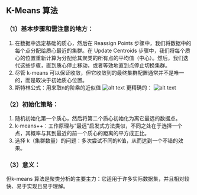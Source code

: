 
## K-Means 算法
### （1）基本步骤和需注意的地方：
1. 在数据中选定基础的质心，然后在 Reassign Points 步骤中，我们将数据中的每个点分配给质心最近的集群。在 Update Centroids 步骤中，我们将每个质心的位置重新计算为分配给其聚类的所有点的平均值（中心）。然后，我们迭代这些步骤，直到质心停止移动，或者等效地直到点停止切换集群。
2. 尽管 k-means 可以保证收敛，但它收敛到的最终集群配置通常并不是唯一的，而是取决于初始质心位置。
3. 斯特林公式：用来取n的阶乘的近似值
![alt text](https://bkimg.cdn.bcebos.com/formula/c161a8b22f0d788ed5f39a09d661ba5b.svg)
更精确的：
![alt text](https://bkimg.cdn.bcebos.com/formula/bb7ccdfea9fc5a601ad70e61a9e3e047.svg)
### （2）初始化策略：
1. 随机初始化第一个质心，然后将第二个质心初始化为离它最远的数据点。
2.  k-means++：工作原理与“最远”启发式方法类似，不同之处在于选择一个点，其概率与其到最近的前一个质心的距离的平方成正比。
3.  选择 k（集群数量）的问题：多次尝试不同的K值，从而达到一个不错的效果。
### （3）意义：
但k-means 算法是聚类分析的主要主力：它适用于许多实际数据集，并且相对较快、易于实现且易于理解。
